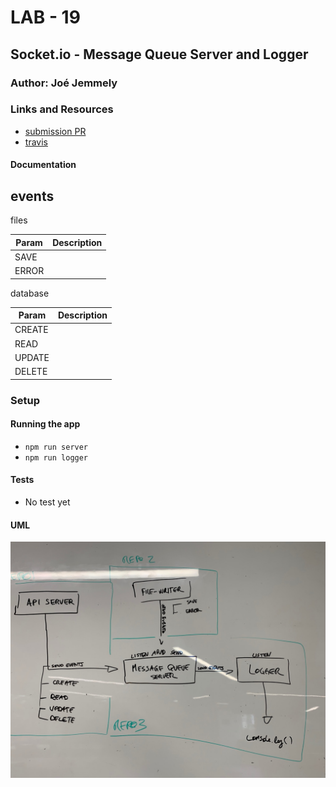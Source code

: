 # LAB - 19

## Socket.io - Message Queue Server and Logger

### Author: Joé Jemmely

### Links and Resources

- [submission PR](https://github.com/401-advanced-javascript-joejemmely/lab-19-message-queue-server-and-logger/pull/1)
- [travis](https://github.com/401-advanced-javascript-joejemmely/lab-19-message-queue-server-and-logger)

#### Documentation

## events

files

| Param | Description |
| ----- | ----------- |
| SAVE  |             |
| ERROR |             |

database

| Param  | Description |
| ------ | ----------- |
| CREATE |             |
| READ   |             |
| UPDATE |             |
| DELETE |             |

### Setup

#### Running the app

- `npm run server`
- `npm run logger`

#### Tests

- No test yet

#### UML

![UML](./uml.jpg)
